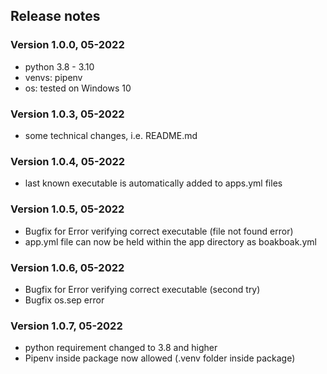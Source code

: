 
## Release notes
### Version 1.0.0, 05-2022
- python 3.8 - 3.10
- venvs: pipenv
- os: tested on Windows 10

### Version 1.0.3, 05-2022
- some technical changes, i.e. README.md

### Version 1.0.4, 05-2022
- last known executable is automatically added to apps.yml files

### Version 1.0.5, 05-2022
- Bugfix for Error verifying correct executable (file not found error)
- app.yml file can now be held within the app directory as boakboak.yml

### Version 1.0.6, 05-2022
- Bugfix for Error verifying correct executable (second try)
- Bugfix os.sep error

### Version 1.0.7, 05-2022
- python requirement changed to 3.8 and higher
- Pipenv inside package now allowed (.venv folder inside package)
